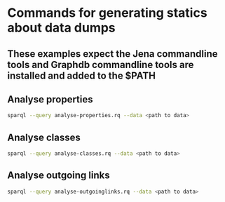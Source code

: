# Commands for generating statics about data dumps

## These examples expect the Jena commandline tools and Graphdb commandline tools are installed and added to the $PATH

## Analyse properties

```bash
sparql --query analyse-properties.rq --data <path to data>
```

## Analyse classes

```bash
sparql --query analyse-classes.rq --data <path to data>
```

## Analyse outgoing links

```bash
sparql --query analyse-outgoinglinks.rq --data <path to data> 
```
